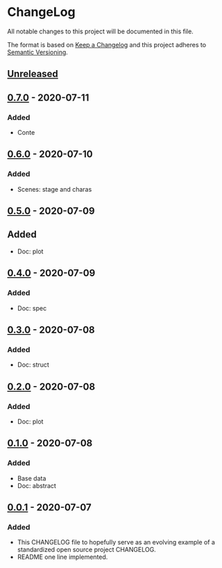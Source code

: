 # ChangeLog
All notable changes to this project will be documented in this file.

The format is based on [Keep a Changelog](http://keepachangelog.com/en/1.0.0/)
and this project adheres to [Semantic Versioning](http://semver.org/spec/v2.0.0.html).

## [Unreleased]

## [0.7.0] - 2020-07-11
### Added
- Conte

## [0.6.0] - 2020-07-10
### Added
- Scenes: stage and charas

## [0.5.0] - 2020-07-09
## Added
- Doc: plot

## [0.4.0] - 2020-07-09
### Added
- Doc: spec

## [0.3.0] - 2020-07-08
### Added
- Doc: struct

## [0.2.0] - 2020-07-08
### Added
- Doc: plot

## [0.1.0] - 2020-07-08
### Added
- Base data
- Doc: abstract

## [0.0.1] - 2020-07-07
### Added
- This CHANGELOG file to hopefully serve as an evolving example of a standardized open source project CHANGELOG.
- README one line implemented.

[Unreleased]: https://github.com/My-Novel-Management/m128-rokudenashi/compare/v0.7.0...HEAD
[0.7.0]: https://github.com/My-Novel-Management/m128-rokudenashi/releases/v0.7.0
[0.6.0]: https://github.com/My-Novel-Management/m128-rokudenashi/releases/v0.6.0
[0.5.0]: https://github.com/My-Novel-Management/m128-rokudenashi/releases/v0.5.0
[0.4.0]: https://github.com/My-Novel-Management/m128-rokudenashi/releases/v0.4.0
[0.3.0]: https://github.com/My-Novel-Management/m128-rokudenashi/releases/v0.3.0
[0.2.0]: https://github.com/My-Novel-Management/m128-rokudenashi/releases/v0.2.0
[0.1.0]: https://github.com/My-Novel-Management/m128-rokudenashi/releases/v0.1.0
[0.0.1]: https://github.com/My-Novel-Management/m128-rokudenashi/releases/v0.0.1
